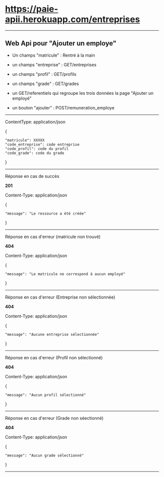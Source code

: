 # https://paie-apii.herokuapp.com/entreprises

---

## Web Api pour "Ajouter un employe"

- Un champs "matricule" : Rentré à la main


- un champs "entreprise" : GET/entreprises

- un champs "profil" : GET/profils


- un champs "grade" : GET/grades

- un GET/referentiels qui regroupe les trois données la page "Ajouter un employé"


- un bouton "ajouter" : POST/remuneration_employe

---

ContentType: application/json

{

    "matricule": XXXXX
    "code_entreprise": code entreprise
    "code_profil": code du profil
    "code_grade": code du grade
}

---

Réponse en cas de succès

**201**

Content-Type: application/json

{

	"message": "Le ressource a été créée"
}

---

Réponse en cas d'erreur (matricule non trouvé)

**404**

Content-Type: application/json

{

	"message": "Le matricule ne correspond à aucun employé"
}

---

Réponse en cas d'erreur (Entreprise non sélectionnée)

**404**

Content-Type: application/json

{

	"message": "Aucune entreprise sélectionnée"
}

---

Réponse en cas d'erreur (Profil non sélectionné)

**404**

Content-Type: application/json

{

	"message": "Aucun profil sélectionné"
}

---

Réponse en cas d'erreur (Grade non séectionné)

**404**

Content-Type: application/json

{

	"message": "Aucun grade sélectionné"
}

---








